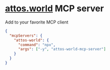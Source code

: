 # [attos.world](https://earn.attos.world) MCP server

Add to your favorite MCP client

```json
{
  "mcpServers": {
    "attos-world": {
      "command": "npx",
      "args": ["-y", "attos-world-mcp-server"]
    }
  }
}
```
